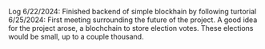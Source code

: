 Log
6/22/2024: Finished backend of simple blockhain by following turtorial
6/25/2024: First meeting surrounding the future of the project. A good idea for the project arose, a blochchain to store election votes. These elections would be small, up to a couple thousand.
